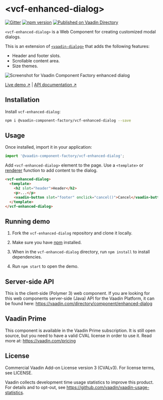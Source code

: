 # &lt;vcf-enhanced-dialog&gt;

[![Gitter](https://badges.gitter.im/Join%20Chat.svg)](https://gitter.im/vaadin/web-components?utm_source=badge&utm_medium=badge&utm_campaign=pr-badge)
[![npm version](https://badgen.net/npm/v/@vaadin-component-factory/vcf-enhanced-dialog)](https://www.npmjs.com/package/@vaadin-component-factory/vcf-enhanced-dialog)
[![Published on Vaadin Directory](https://img.shields.io/badge/Vaadin%20Directory-published-00b4f0.svg)](https://vaadin.com/directory/component/vaadin-component-factoryvcf-enhanced-dialog)

`<vcf-enhanced-dialog>` is a Web Component for creating customized modal dialogs.

This is an extension of [`<vaadin-dialog>`](https://vaadin.com/components/vaadin-dialog/html-api/elements/Vaadin.DialogElement)
that adds the following features:

- Header and footer slots.
- Scrollable content area.
- Size themes.

![Screenshot for Vaadin Component Factory enhanced dialog](https://user-images.githubusercontent.com/3392815/86489191-45991780-bd6c-11ea-8ba4-95db204b0681.png)

[Live demo ↗](https://vcf-enhanced-dialog.netlify.app)
|
[API documentation ↗](https://vcf-enhanced-dialog.netlify.app/api/#/elements/Vaadin.VcfEnhancedDialog)

## Installation

Install `vcf-enhanced-dialog`:

```sh
npm i @vaadin-component-factory/vcf-enhanced-dialog --save
```

## Usage

Once installed, import it in your application:

```js
import '@vaadin-component-factory/vcf-enhanced-dialog';
```

Add `<vcf-enhanced-dialog>` element to the page. Use a `<template>` or [renderer](https://vcf-enhanced-dialog.netlify.app/api/#/elements/vcf-enhanced-dialog#description) function to add content to the dialog.

```html
<vcf-enhanced-dialog>
  <template>
    <h2 slot="header">Header</h2>
    <p>...</p>
    <vaadin-button slot="footer" onclick="cancel()">Cancel</vaadin-button>
  </template>
</vcf-enhanced-dialog>
```

## Running demo

1. Fork the `vcf-enhanced-dialog` repository and clone it locally.

1. Make sure you have [npm](https://www.npmjs.com/) installed.

1. When in the `vcf-enhanced-dialog` directory, run `npm install` to install dependencies.

1. Run `npm start` to open the demo.

## Server-side API

This is the client-side (Polymer 3) web component. If you are looking for this web components server-side (Java) API for the Vaadin Platform, it can be found here: https://vaadin.com/directory/component/enhanced-dialog

## Vaadin Prime

This component is available in the Vaadin Prime subscription. It is still open source, but you need to have a valid CVAL license in order to use it. Read more at: https://vaadin.com/pricing

## License

Commercial Vaadin Add-on License version 3 (CVALv3). For license terms, see LICENSE.

Vaadin collects development time usage statistics to improve this product. For details and to opt-out, see https://github.com/vaadin/vaadin-usage-statistics.
